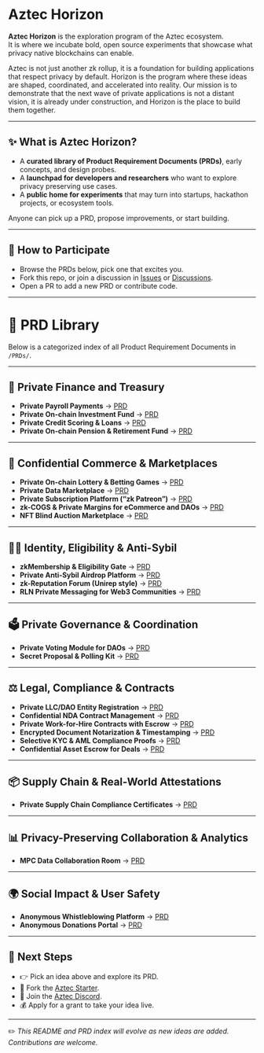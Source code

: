 # Aztec Horizon

**Aztec Horizon** is the exploration program of the Aztec ecosystem.  
It is where we incubate bold, open source experiments that showcase what privacy native blockchains can enable.  

Aztec is not just another zk rollup, it is a foundation for building applications that respect privacy by default.
Horizon is the program where these ideas are shaped, coordinated, and accelerated into reality.
Our mission is to demonstrate that the next wave of private applications is not a distant vision, it is already under construction, and Horizon is the place to build them together.

---

## ✨ What is Aztec Horizon?

- A **curated library of Product Requirement Documents (PRDs)**, early concepts, and design probes.  
- A **launchpad for developers and researchers** who want to explore privacy preserving use cases.  
- A **public home for experiments** that may turn into startups, hackathon projects, or ecosystem tools.  

Anyone can pick up a PRD, propose improvements, or start building.  

---

## 🤝 How to Participate

- Browse the PRDs below, pick one that excites you.  
- Fork this repo, or join a discussion in [Issues](../../issues) or [Discussions](../../discussions).  
- Open a PR to add a new PRD or contribute code.  

---

# 📂 PRD Library

Below is a categorized index of all Product Requirement Documents in `/PRDs/`.

---

## 🏦 Private Finance and Treasury
- **Private Payroll Payments** → [PRD](./PRDs/Private_Payroll_Payments.md)  
- **Private On-chain Investment Fund** → [PRD](./PRDs/Private_On_chain_Investment_Fund.md)  
- **Private Credit Scoring & Loans** → [PRD](./PRDs/Private_Credit_Scoring_and_Loans.md)  
- **Private On-chain Pension & Retirement Fund** → [PRD](./PRDs/Private_On_chain_Pension_and_Retirement_Fund.md)  

---

## 🛒 Confidential Commerce & Marketplaces
- **Private On-chain Lottery & Betting Games** → [PRD](./PRDs/Private_On_chain_Lottery_and_Betting_Games.md)  
- **Private Data Marketplace** → [PRD](./PRDs/Private_Data_Marketplace.md)  
- **Private Subscription Platform (“zk Patreon”)** → [PRD](./PRDs/Private_Subscription_Platform_ZK_Patreon.md)  
- **zk-COGS & Private Margins for eCommerce and DAOs** → [PRD](./PRDs/zk_COGS_and_Private_Margins_for_eCommerce_and_DAOs.md)  
- **NFT Blind Auction Marketplace** → [PRD](./PRDs/NFT_Blind_Auction_Marketplace.md)  

---

## 🧑‍💻 Identity, Eligibility & Anti-Sybil
- **zkMembership & Eligibility Gate** → [PRD](./PRDs/ZKMembership_and_Eligibility_Gate.md)  
- **Private Anti-Sybil Airdrop Platform** → [PRD](./PRDs/Private_Anti_Sybil_Airdrop_Platform.md)  
- **zk-Reputation Forum (Unirep style)** → [PRD](./PRDs/zk_Reputation_Forum_Unirep_style.md)  
- **RLN Private Messaging for Web3 Communities** → [PRD](./PRDs/RLN_Private_Messaging_for_Web3_Communities.md)  

---

## 🗳 Private Governance & Coordination
- **Private Voting Module for DAOs** → [PRD](./PRDs/Private_Voting_Module_for_DAOs.md)  
- **Secret Proposal & Polling Kit** → [PRD](./PRDs/Secret_Proposal_and_Polling_Kit.md)  

---

## ⚖️ Legal, Compliance & Contracts
- **Private LLC/DAO Entity Registration** → [PRD](./PRDs/Private_LLC_DAO_Entity_Registration.md)  
- **Confidential NDA Contract Management** → [PRD](./PRDs/Confidential_NDA_Contract_Management.md)  
- **Private Work-for-Hire Contracts with Escrow** → [PRD](./PRDs/Private_Work_for_Hire_Contracts_with_Escrow.md)  
- **Encrypted Document Notarization & Timestamping** → [PRD](./PRDs/Encrypted_Document_Notarization_and_Timestamping.md)  
- **Selective KYC & AML Compliance Proofs** → [PRD](./PRDs/Selective_KYC_and_AML_Compliance_Proofs.md)  
- **Confidential Asset Escrow for Deals** → [PRD](./PRDs/Confidential_Asset_Escrow_for_Deals.md)  

---

## 📦 Supply Chain & Real-World Attestations
- **Private Supply Chain Compliance Certificates** → [PRD](./PRDs/Private_Supply_Chain_Compliance_Certificates.md)  

---

## 📊 Privacy-Preserving Collaboration & Analytics
- **MPC Data Collaboration Room** → [PRD](./PRDs/MPC_Data_Collaboration_Room.md)  

---

## 🌍 Social Impact & User Safety
- **Anonymous Whistleblowing Platform** → [PRD](./PRDs/Anonymous_Whistleblowing_Platform.md)  
- **Anonymous Donations Portal** → [PRD](./PRDs/Anonymous_Donations_Portal.md)  

---

## 👟 Next Steps
- 👉 Pick an idea above and explore its PRD.  
- 🧱 Fork the [Aztec Starter](https://github.com/AztecProtocol/aztec-starter).  
- 💬 Join the [Aztec Discord](https://discord.gg/aztec).  
- 💰 Apply for a grant to take your idea live.  

---

✏️ *This README and PRD index will evolve as new ideas are added. Contributions are welcome.*
